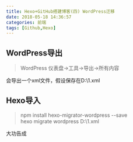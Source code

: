 ```yaml
---
title: Hexo+GitHub搭建博客(四) WordPress迁移
date: 2018-05-18 14:36:57
categories: 前端
tags: [Github,Hexo]
---
```

## WordPress导出
>WordPress 仪表盘->工具->导出->所有内容

会导出一个xml文件，假设保存在D:\1.xml

## Hexo导入

>npm install hexo-migrator-wordpress --save  
>hexo migrate wordpress D:\1.xml

大功告成